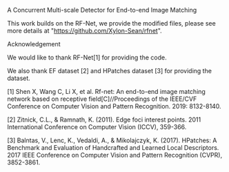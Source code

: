 A Concurrent Multi-scale Detector for End-to-end Image Matching



This work builds on the RF-Net, we provide the modified files, please see more details at "https://github.com/Xylon-Sean/rfnet".




Acknowledgement

We would like to thank RF-Net[1] for providing the code.

We also thank EF dataset [2] and HPatches dataset [3] for providing the dataset.

[1] Shen X, Wang C, Li X, et al. Rf-net: An end-to-end image matching network based on receptive field[C]//Proceedings of the IEEE/CVF Conference on Computer Vision and Pattern Recognition. 2019: 8132-8140.

[2] Zitnick, C.L., & Ramnath, K. (2011). Edge foci interest points. 2011 International Conference on Computer Vision (ICCV), 359-366.

[3] Balntas, V., Lenc, K., Vedaldi, A., & Mikolajczyk, K. (2017). HPatches: A Benchmark and Evaluation of Handcrafted and Learned Local Descriptors. 2017 IEEE Conference on Computer Vision and Pattern Recognition (CVPR), 3852-3861.
